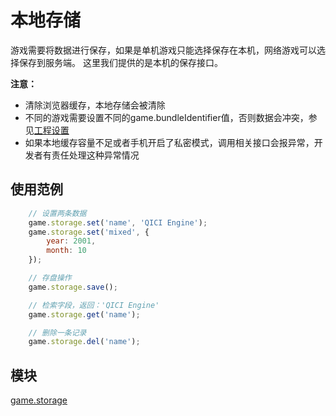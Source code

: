 # 本地存储
游戏需要将数据进行保存，如果是单机游戏只能选择保存在本机，网络游戏可以选择保存到服务端。
这里我们提供的是本机的保存接口。  

__注意：__  
* 清除浏览器缓存，本地存储会被清除
* 不同的游戏需要设置不同的game.bundleIdentifier值，否则数据会冲突，参见[工程设置](../Settings/index.html)
* 如果本地缓存容量不足或者手机开启了私密模式，调用相关接口会报异常，开发者有责任处理这种异常情况

## 使用范例
````javascript
	// 设置两条数据
	game.storage.set('name', 'QICI Engine');
	game.storage.set('mixed', {
		year: 2001,
		month: 10
	});

	// 存盘操作
	game.storage.save();

	// 检索字段，返回：'QICI Engine'
	game.storage.get('name');

	// 删除一条记录
	game.storage.del('name');
````

## 模块
[game.storage](http://docs.zuoyouxi.com/api/storage/index.html)
